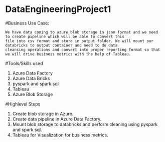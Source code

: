 # DataEngineeringProject1

#Business Use Case: 

	We have data coming to azure blob storage in json format and we need to create pipeline which will be able to convert this
	file into csv format and store in output folder. We will mount our databricks to output container and need to do data 
	cleansing operations and convert into proper reporting format so that we will drive business metrics with the help of Tableau.
  
#Tools/Skills used
1. Azure Data Factory
2. Azure Data Bricks
3. pyspark and spark sql
4. Tableau
5. Azure Blob Storage

#Highlevel Steps 
1. Create blob storage in Azure.
2. Create data pipeline in Azure Data Factory.
3. Mount blob storage to databricks and perform cleaning using pyspark and spark sql.
4. Tableau for Visualization for business metrics.
